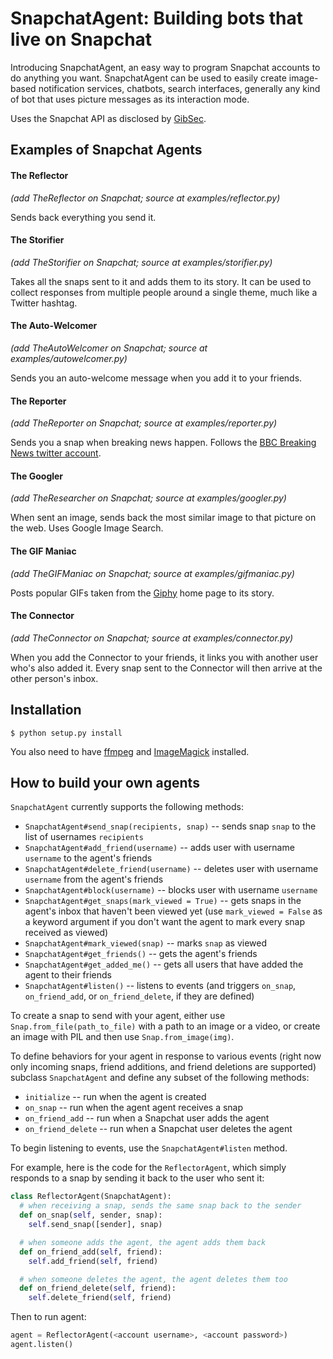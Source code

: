 # SnapchatAgent: Building bots that live on Snapchat

Introducing SnapchatAgent, an easy way to program Snapchat accounts to do anything you want.
SnapchatAgent can be used to easily create image-based notification services, chatbots, search interfaces,
generally any kind of bot that uses picture messages as its interaction mode.

Uses the Snapchat API as disclosed by [GibSec](http://gibsonsec.org/snapchat/fulldisclosure/).

## Examples of Snapchat Agents

#### The Reflector
*(add TheReflector on Snapchat; source at examples/reflector.py)*

Sends back everything you send it.

#### The Storifier 
*(add TheStorifier on Snapchat; source at examples/storifier.py)*

Takes all the snaps sent to it and adds them to its story. It can be used to collect responses
from multiple people around a single theme, much like a Twitter hashtag.

#### The Auto-Welcomer 
*(add TheAutoWelcomer on Snapchat; source at examples/autowelcomer.py)*

Sends you an auto-welcome message when you add it to your friends.

#### The Reporter
*(add TheReporter on Snapchat; source at examples/reporter.py)*

Sends you a snap when breaking news happen. Follows the [BBC Breaking News twitter account](https://twitter.com/bbcbreaking).

#### The Googler 
*(add TheResearcher on Snapchat; source at examples/googler.py)*

When sent an image, sends back the most similar image to that picture on the web. Uses Google Image Search.

#### The GIF Maniac 
*(add TheGIFManiac on Snapchat; source at examples/gifmaniac.py)*

Posts popular GIFs taken from the [Giphy](http://giphy.com) home page to its story.

#### The Connector 
*(add TheConnector on Snapchat; source at examples/connector.py)*

When you add the Connector to your friends, it links you with another user who's also added it. Every snap sent to the Connector will then arrive at the other person's inbox.

## Installation

    $ python setup.py install

You also need to have [ffmpeg](https://www.ffmpeg.org/) and [ImageMagick](http://www.imagemagick.org/) installed.

## How to build your own agents

`SnapchatAgent` currently supports the following methods:

* `SnapchatAgent#send_snap(recipients, snap)` -- sends snap `snap` to the list of usernames `recipients`
* `SnapchatAgent#add_friend(username)` -- adds user with username `username` to the agent's friends
* `SnapchatAgent#delete_friend(username)` -- deletes user with username `username` from the agent's friends
* `SnapchatAgent#block(username)` -- blocks user with username `username`
* `SnapchatAgent#get_snaps(mark_viewed = True)` -- gets snaps in the agent's inbox that haven't been viewed yet (use `mark_viewed = False` as a keyword argument if you don't want the agent to mark every snap received as viewed)
* `SnapchatAgent#mark_viewed(snap)` -- marks `snap` as viewed
* `SnapchatAgent#get_friends()` -- gets the agent's friends
* `SnapchatAgent#get_added_me()` -- gets all users that have added the agent to their friends
* `SnapchatAgent#listen()` -- listens to events (and triggers `on_snap`, `on_friend_add`, or `on_friend_delete`, if they are defined)

To create a snap to send with your agent, either use `Snap.from_file(path_to_file)` with a path
to an image or a video, or create an image with PIL and then use `Snap.from_image(img)`.

To define behaviors for your agent in response to various events (right now only
incoming snaps, friend additions, and friend deletions are supported) subclass `SnapchatAgent`
and define any subset of the following methods:

* `initialize` -- run when the agent is created
* `on_snap` -- run when the agent agent receives a snap
* `on_friend_add` -- run when a Snapchat user adds the agent
* `on_friend_delete` -- run when a Snapchat user deletes the agent

To begin listening to events, use the `SnapchatAgent#listen` method.

For example, here is the code for the `ReflectorAgent`, which simply responds to a snap by sending it
back to the user who sent it:

```python
class ReflectorAgent(SnapchatAgent):
  # when receiving a snap, sends the same snap back to the sender
  def on_snap(self, sender, snap):
    self.send_snap([sender], snap)

  # when someone adds the agent, the agent adds them back
  def on_friend_add(self, friend):
    self.add_friend(self, friend)

  # when someone deletes the agent, the agent deletes them too
  def on_friend_delete(self, friend):
    self.delete_friend(self, friend)
```

Then to run agent:

```python
agent = ReflectorAgent(<account username>, <account password>)
agent.listen()
```
